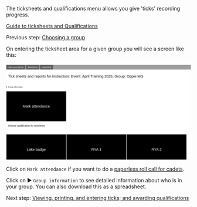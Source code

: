 The ticksheets and qualifications menu allows you give 'ticks' recording progress. 

[Guide to ticksheets and Qualifications](ticksheets_and_qualifications_guide.md)

Previous step: [Choosing a group](ticksheets_choose_group_SI_skipper_help.md)

On entering the ticksheet area for a given group you will see a screen like this:

![ticksheets_levels.png](/static/ticksheets_levels.png)

Click on `Mark attendance` if you want to do a [paperless roll call for cadets](mark_attendance_help.md).

Click on ► `Group information` to see detailed information about who is in your group. You can also download this as a spreadsheet.

Next step: [Viewing, printing, and entering ticks; and awarding qualifications](ticksheet_entry_help_SI.md)